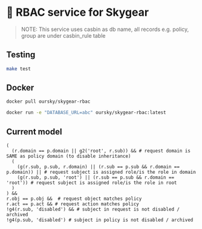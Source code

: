 # :vertical_traffic_light: RBAC service for Skygear

> NOTE: This service uses casbin as db name, all records e.g. policy, group are under casbin_rule table

## Testing

```sh
make test
```

## Docker

```sh
docker pull oursky/skygear-rbac

docker run -e "DATABASE_URL=abc" oursky/skygear-rbac:latest
```

## Current model

```golang
(
  (r.domain == p.domain || g2('root', r.sub)) && # request domain is SAME as policy domain (to disable inheritance)
  (
    (g(r.sub, p.sub, r.domain) || (r.sub == p.sub && r.domain == p.domain)) || # request subject is assigned role/is the role in domain
    (g(r.sub, p.sub, 'root') || (r.sub == p.sub && r.domain == 'root')) # request subject is assigned role/is the role in root
  )
) &&
r.obj == p.obj &&  # request object matches policy
r.act == p.act && # request action matches policy
!g4(r.sub, 'disabled') && # subject in request is not disabled / archived
!g4(p.sub, 'disabled') # subject in policy is not disabled / archived
```
